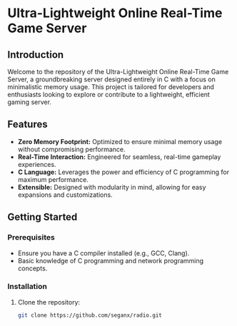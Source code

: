 # Ultra-Lightweight Online Real-Time Game Server

## Introduction

Welcome to the repository of the Ultra-Lightweight Online Real-Time Game Server, a groundbreaking server designed entirely in C with a focus on minimalistic memory usage. This project is tailored for developers and enthusiasts looking to explore or contribute to a lightweight, efficient gaming server.

## Features

- **Zero Memory Footprint:** Optimized to ensure minimal memory usage without compromising performance.
- **Real-Time Interaction:** Engineered for seamless, real-time gameplay experiences.
- **C Language:** Leverages the power and efficiency of C programming for maximum performance.
- **Extensible:** Designed with modularity in mind, allowing for easy expansions and customizations.

## Getting Started

### Prerequisites

- Ensure you have a C compiler installed (e.g., GCC, Clang).
- Basic knowledge of C programming and network programming concepts.

### Installation

1. Clone the repository:
   ```bash
   git clone https://github.com/seganx/radio.git
